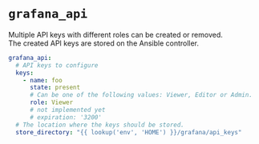 # `grafana_api`

Multiple API keys with different roles can be created or removed.  
The created API keys are stored on the Ansible controller.

```yaml
grafana_api:
  # API keys to configure
  keys:
    - name: foo
      state: present
      # Can be one of the following values: Viewer, Editor or Admin.
      role: Viewer
      # not implemented yet
      # expiration: '3200'
  # The location where the keys should be stored.
  store_directory: "{{ lookup('env', 'HOME') }}/grafana/api_keys"
```
